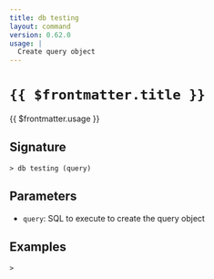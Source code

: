 ```yaml
---
title: db testing
layout: command
version: 0.62.0
usage: |
  Create query object
---
```


# `{{ $frontmatter.title }}`

<div style='white-space: pre-wrap;'>{{ $frontmatter.usage }}</div>

## Signature

```> db testing (query)```

## Parameters

 -  `query`: SQL to execute to create the query object

## Examples


```shell
>
```
